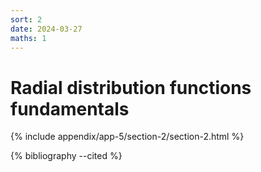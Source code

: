 ```yaml
---
sort: 2
date: 2024-03-27
maths: 1
---
```


# Radial distribution functions fundamentals

{% include appendix/app-5/section-2/section-2.html %}

{% bibliography --cited %}
